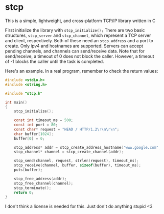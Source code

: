 # stcp
This is a simple, lightweight, and cross-platform TCP/IP library written in C

First initialize the library with `stcp_initialize();`
There are two basic structures, `stcp_server` and `stcp_channel`, which represent a TCP server and client, respectively.
Both of these need an `stcp_address` and a port to create. Only ipv4 and hostnames are supported.
Servers can accept pending channels, and channels can send/receive data. 
Note that for send/receive, a timeout of 0 does not block the caller. However, a timeout of -1 blocks the caller until the task is completed.

Here's an example. In a real program, remember to check the return values:
```c
#include <stdio.h>
#include <string.h>

#include "stcp.h"

int main()
{
	stcp_initialize();

	const int timeout_ms = 500;
	const int port = 80;
	const char* request = "HEAD / HTTP/1.2\r\n\r\n";
	char buffer[1024];
	buffer[0] = 0;

	stcp_address* addr = stcp_create_address_hostname("www.google.com", port);
	stcp_channel* channel = stcp_create_channel(addr);

	stcp_send(channel, request, strlen(request), timeout_ms);
	stcp_receive(channel, buffer, sizeof(buffer), timeout_ms);
	puts(buffer);

	stcp_free_address(addr);
	stcp_free_channel(channel);
	stcp_terminate();
	return 0;
}
```
I don't think a license is needed for this. Just don't do anything stupid <3
